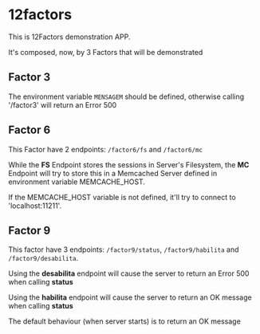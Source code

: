 # 12factors

This is 12Factors demonstration APP.

It's composed, now, by 3 Factors that will be demonstrated

## Factor 3

The environment variable ``MENSAGEM`` should be defined, otherwise calling '/factor3' will return an Error 500

## Factor 6

This Factor have 2 endpoints: ``/factor6/fs`` and ``/factor6/mc``

While the **FS** Endpoint stores the sessions in Server's Filesystem, the **MC** Endpoint will try to store this in a Memcached Server defined in environment variable MEMCACHE_HOST.

If the MEMCACHE_HOST variable is not defined, it'll try to connect to 'localhost:11211'.

## Factor 9

This factor have 3 endpoints: ``/factor9/status``, ``/factor9/habilita`` and ``/factor9/desabilita``.

Using the **desabilita** endpoint will cause the server to return an Error 500 when calling **status**

Using the **habilita** endpoint will cause the server to return an OK message when calling **status**

The default behaviour (when server starts) is to return an OK message
